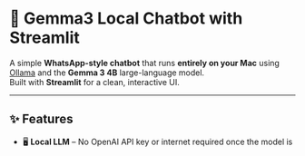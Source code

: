 # 💬 Gemma3 Local Chatbot with Streamlit

A simple **WhatsApp-style chatbot** that runs **entirely on your Mac** using  
[Ollama](https://ollama.com) and the **Gemma 3 4B** large-language model.  
Built with **Streamlit** for a clean, interactive UI.

---

## ✨ Features
- 🖥️ **Local LLM** – No OpenAI API key or internet required once the model is
